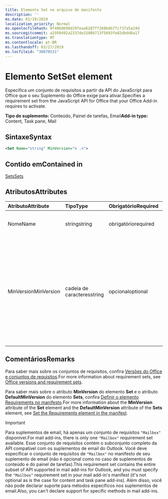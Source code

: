 ```yaml
---
title: Elemento Set no arquivo de manifesto
description: ''
ms.date: 03/19/2019
localization_priority: Normal
ms.openlocfilehash: 0f408d698d297eaa6287ff268bdb7fc737a5a24d
ms.sourcegitcommit: a2950492a2337de3180b713f5693fe82dbdd6a17
ms.translationtype: MT
ms.contentlocale: pt-BR
ms.lasthandoff: 03/27/2019
ms.locfileid: "30870531"
---
```

# <a name="set-element"></a><span data-ttu-id="93326-102">Elemento Set</span><span class="sxs-lookup"><span data-stu-id="93326-102">Set element</span></span>

<span data-ttu-id="93326-103">Especifica um conjunto de requisitos a partir da API do JavaScript para Office que o seu Suplemento do Office exige para ativar.</span><span class="sxs-lookup"><span data-stu-id="93326-103">Specifies a requirement set from the JavaScript API for Office that your Office Add-in requires to activate.</span></span>

<span data-ttu-id="93326-104">**Tipo de suplemento:** Conteúdo, Painel de tarefas, Email</span><span class="sxs-lookup"><span data-stu-id="93326-104">**Add-in type:** Content, Task pane, Mail</span></span>

## <a name="syntax"></a><span data-ttu-id="93326-105">Sintaxe</span><span class="sxs-lookup"><span data-stu-id="93326-105">Syntax</span></span>

```XML
<Set Name="string" MinVersion="n .n">
```

## <a name="contained-in"></a><span data-ttu-id="93326-106">Contido em</span><span class="sxs-lookup"><span data-stu-id="93326-106">Contained in</span></span>

[<span data-ttu-id="93326-107">Sets</span><span class="sxs-lookup"><span data-stu-id="93326-107">Sets</span></span>](sets.md)

## <a name="attributes"></a><span data-ttu-id="93326-108">Atributos</span><span class="sxs-lookup"><span data-stu-id="93326-108">Attributes</span></span>

|<span data-ttu-id="93326-109">**Atributo**</span><span class="sxs-lookup"><span data-stu-id="93326-109">**Attribute**</span></span>|<span data-ttu-id="93326-110">**Tipo**</span><span class="sxs-lookup"><span data-stu-id="93326-110">**Type**</span></span>|<span data-ttu-id="93326-111">**Obrigatório**</span><span class="sxs-lookup"><span data-stu-id="93326-111">**Required**</span></span>|<span data-ttu-id="93326-112">**Descrição**</span><span class="sxs-lookup"><span data-stu-id="93326-112">**Description**</span></span>|
|:-----|:-----|:-----|:-----|
|<span data-ttu-id="93326-113">Nome</span><span class="sxs-lookup"><span data-stu-id="93326-113">Name</span></span>|<span data-ttu-id="93326-114">string</span><span class="sxs-lookup"><span data-stu-id="93326-114">string</span></span>|<span data-ttu-id="93326-115">obrigatório</span><span class="sxs-lookup"><span data-stu-id="93326-115">required</span></span>|<span data-ttu-id="93326-116">O nome de um [conjunto de requisitos](/office/dev/add-ins/develop/office-versions-and-requirement-sets).</span><span class="sxs-lookup"><span data-stu-id="93326-116">The name of a [requirement set](/office/dev/add-ins/develop/office-versions-and-requirement-sets).</span></span>|
|<span data-ttu-id="93326-117">MinVersion</span><span class="sxs-lookup"><span data-stu-id="93326-117">MinVersion</span></span>|<span data-ttu-id="93326-118">cadeia de caracteres</span><span class="sxs-lookup"><span data-stu-id="93326-118">string</span></span>|<span data-ttu-id="93326-119">opcional</span><span class="sxs-lookup"><span data-stu-id="93326-119">optional</span></span>|<span data-ttu-id="93326-p101">Especifica a versão mínima do conjunto de APIs exigido pelo seu suplemento. Substitui o valor de **DefaultMinVersion**, se ele estiver especificado no elemento [Sets](sets.md) pai.</span><span class="sxs-lookup"><span data-stu-id="93326-p101">Specifies the minimum version of the API set required by your add-in. Overrides the value of  **DefaultMinVersion**, if it is specified in the parent [Sets](sets.md) element.</span></span>|

## <a name="remarks"></a><span data-ttu-id="93326-122">Comentários</span><span class="sxs-lookup"><span data-stu-id="93326-122">Remarks</span></span>

<span data-ttu-id="93326-123">Para saber mais sobre os conjuntos de requisitos, confira [Versões do Office e conjuntos de requisitos](/office/dev/add-ins/develop/office-versions-and-requirement-sets).</span><span class="sxs-lookup"><span data-stu-id="93326-123">For more information about requirement sets, see [Office versions and requirement sets](/office/dev/add-ins/develop/office-versions-and-requirement-sets).</span></span>

<span data-ttu-id="93326-124">Para saber mais sobre o atributo **MinVersion** do elemento **Set** e o atributo **DefaultMinVersion** do elemento **Sets**, confira [Definir o elemento Requirements no manifesto](/office/dev/add-ins/develop/specify-office-hosts-and-api-requirements#set-the-requirements-element-in-the-manifest).</span><span class="sxs-lookup"><span data-stu-id="93326-124">For more information about the  **MinVersion** attribute of the **Set** element and the **DefaultMinVersion** attribute of the **Sets** element, see [Set the Requirements element in the manifest](/office/dev/add-ins/develop/specify-office-hosts-and-api-requirements#set-the-requirements-element-in-the-manifest).</span></span>

> [!IMPORTANT] 
> <span data-ttu-id="93326-125">Para suplementos de email, há apenas um conjunto de requisitos `"Mailbox"` disponível.</span><span class="sxs-lookup"><span data-stu-id="93326-125">For mail add-ins, there is only one  `"Mailbox"` requirement set available.</span></span> <span data-ttu-id="93326-126">Esse conjunto de requisitos contém o subconjunto completo da API compatível com os suplementos de email do Outlook. Você deve especificar o conjunto de requisitos de `"Mailbox"` no manifesto de seu suplemento de email (não é opcional como no caso de suplementos de conteúdo e do painel de tarefas).</span><span class="sxs-lookup"><span data-stu-id="93326-126">This requirement set contains the entire subset of API supported in mail add-ins for Outlook, and you must specify the `"Mailbox"` requirement set in your mail add-in's manifest (it's not optional as is the case for content and task pane add-ins).</span></span> <span data-ttu-id="93326-127">Além disso, você não pode declarar suporte para métodos específicos nos suplementos de email.</span><span class="sxs-lookup"><span data-stu-id="93326-127">Also, you can't declare support for specific methods in mail add-ins.</span></span>
